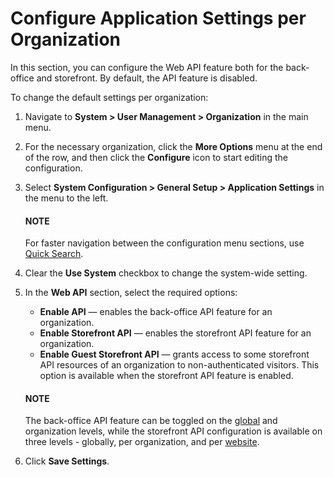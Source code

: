 <a id="admin-configuration-application-org"></a>

# Configure Application Settings per Organization

In this section, you can configure the Web API feature both for the back-office and storefront. By default, the API feature is disabled.

To change the default settings per organization:

1. Navigate to **System > User Management > Organization** in the main menu.
2. For the necessary organization, click the <i class="fa fa-ellipsis-h fa-lg" aria-hidden="true"></i> **More Options** menu at the end of the row, and then click the <i class="fas fa-cog" aria-hidden="true"></i> **Configure** icon to start editing the configuration.
3. Select **System Configuration > General Setup > Application Settings** in the menu to the left.

   #### NOTE
   For faster navigation between the configuration menu sections, use [Quick Search](../../../../configuration/quick-search.md#user-guide-system-configuration-quick-search).
4. Clear the **Use System** checkbox to change the system-wide setting.
5. In the **Web API** section, select the required options:
   * **Enable API** — enables the back-office API feature for an organization.
   * **Enable Storefront API** — enables the storefront API feature for an organization.
   * **Enable Guest Storefront API** — grants access to some storefront API resources of an organization to non-authenticated visitors. This option is available when the storefront API feature is enabled.

   #### NOTE
   The back-office API feature can be toggled on the [global](../../../../configuration/system/general-setup/application.md#admin-configuration-application) and organization levels, while the storefront API configuration is available on three levels - globally, per organization, and per [website](../../../../websites/web-configuration/general-sys-config/general/website-application-settings.md#admin-configuration-application-website).
6. Click **Save Settings**.

<!-- fa-bars = fa-navicon -->
<!-- Ic Tiles is used as Set As Default in saved views, and as tiles in display layout options -->
<!-- IcPencil refers to Rename in Commerce and Inline Editing in CRM -->
<!-- Check mark in the square. -->
<!-- SortDesc is also used as drop-down arrow -->
